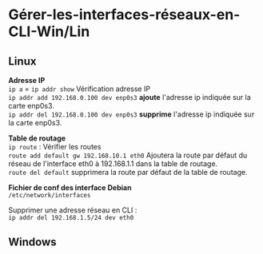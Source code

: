 # Gérer-les-interfaces-réseaux-en-CLI-Win/Lin  


## Linux  
**Adresse IP**  
`ip a` = `ip addr show` Vérification adresse IP  
`ip addr add 192.168.0.100 dev enp0s3` **ajoute** l'adresse ip indiquée sur la carte enp0s3.  
`ip addr del 192.168.0.100 dev enp0s3` **supprime** l'adresse ip indiquée sur la carte enp0s3.  


**Table de routage**  
``ip route`` : Vérifier les routes  
``route add default gw 192.168.10.1 eth0`` Ajoutera la route par défaut du réseau de l'interface eth0 à 192.168.1.1 dans la table de routage.  
``route del default`` supprimera la route par défaut de la table de routage.  



**Fichier de conf des interface Debian**  
``/etc/network/interfaces``  

Supprimer une adresse réseau en CLI :  
`ip addr del 192.168.1.5/24 dev eth0`  

## Windows  
